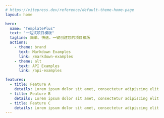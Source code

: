 ```yaml
---
# https://vitepress.dev/reference/default-theme-home-page
layout: home

hero:
  name: "TemplatePlus"
  text: "一站式项目模板"
  tagline: 简单、快速。一键创建您的项目模版
  actions:
    - theme: brand
      text: Markdown Examples
      link: /markdown-examples
    - theme: alt
      text: API Examples
      link: /api-examples

features:
  - title: Feature A
    details: Lorem ipsum dolor sit amet, consectetur adipiscing elit
  - title: Feature B
    details: Lorem ipsum dolor sit amet, consectetur adipiscing elit
  - title: Feature C
    details: Lorem ipsum dolor sit amet, consectetur adipiscing elit
---
```


